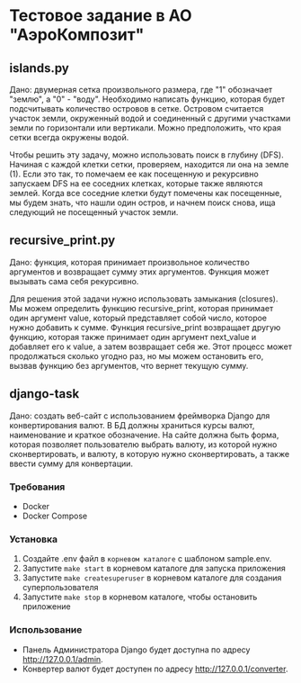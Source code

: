# Тестовое задание в АО "АэроКомпозит"

## islands.py

Дано: двумерная сетка произвольного размера, где "1" обозначает "землю", а "0" - "воду". Необходимо написать функцию, которая будет подсчитывать количество островов в сетке. Островом считается участок земли, окруженный водой и соединенный с другими участками земли по горизонтали или вертикали. Можно предположить, что края сетки всегда окружены водой.

Чтобы решить эту задачу, можно использовать поиск в глубину (DFS). Начиная с каждой клетки сетки, проверяем, находится ли она на земле (1). Если это так, то помечаем ее как посещенную и рекурсивно запускаем DFS на ее соседних клетках, которые также являются землей. Когда все соседние клетки будут помечены как посещенные, мы будем знать, что нашли один остров, и начнем поиск снова, ища следующий не посещенный участок земли.

## recursive_print.py

Дано: функция, которая принимает произвольное количество аргументов и возвращает сумму этих аргументов. Функция может вызывать сама себя рекурсивно.

Для решения этой задачи нужно использовать замыкания (closures). Мы можем определить функцию recursive_print, которая принимает один аргумент value, который представляет собой число, которое нужно добавить к сумме. Функция recursive_print возвращает другую функцию, которая также принимает один аргумент next_value и добавляет его к value, а затем возвращает себя же. Этот процесс может продолжаться сколько угодно раз, но мы можем остановить его, вызвав функцию без аргументов, что вернет текущую сумму.

## django-task

Дано: создать веб-сайт с использованием фреймворка Django для конвертирования валют. В БД должны храниться курсы валют, наименование и краткое обозначение. На сайте должна быть форма, которая позволяет пользователю выбрать валюту, из которой нужно сконвертировать, и валюту, в которую нужно сконвертировать, а также ввести сумму для конвертации.

### Требования
- Docker
- Docker Compose

### Установка
1. Создайте .env файл в `корневом каталоге` с шаблоном sample.env.
2. Запустите `make start` в корневом каталоге для запуска приложения
3. Запустите `make createsuperuser` в корневом каталоге для создания суперпользователя
4. Запустите `make stop` в корневом каталоге, чтобы остановить приложение

### Использование
- Панель Администратора Django будет доступна по адресу http://127.0.0.1/admin.
- Конвертер валют будет доступен по адресу http://127.0.0.1/converter.
